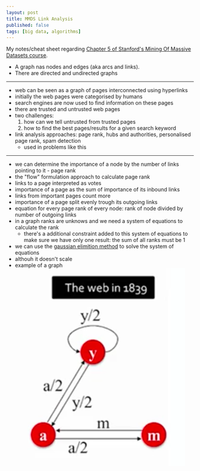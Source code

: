 ```yaml
---
layout: post
title: MMDS Link Analysis
published: false
tags: [big data, algorithms]
---
```


My notes/cheat sheet regarding [Chapter 5 of Stanford's Mining Of Massive Datasets course](http://mmds.org).

- A graph nas nodes and edges (aka arcs and links).
- There are directed and undirected graphs

---

- web can be seen as a graph of pages interconnected using hyperlinks
- initially the web pages were categorised by humans
- search engines are now used to find information on these pages
- there are trusted and untrusted web pages
- two challenges:
  1. how can we tell untrusted from trusted pages
  1. how to find the best pages/results for a given search keyword
- link analysis approaches: page rank, hubs and authorities, personalised page rank, spam detection
  - used in problems like this

---
  
- we can determine the importance of a node by the number of links pointing to it - page rank
- the "flow" formulation approach to calculate page rank
- links to a page interpreted as votes
- importance of a page as the sum of importance of its inbound links
- links from important pages count more 
- importance of a page split evenly trough its outgoing links
- equation for every page rank of every node: rank of node divided by number of outgoing links
- in a graph ranks are unknows and we need a system of equations to calculate the rank
  - there's a additional constraint added to this system of equations to make sure we have only one result: the sum of all ranks must be 1
- we can use the [gaussian elimition method](https://www.youtube.com/watch?v=2j5Ic2V7wq4) to solve the system of equations
- althouh it doesn't scale
- example of a graph
![placeholder](../_imgs/mmds-linkanalysis-graph1.png)
